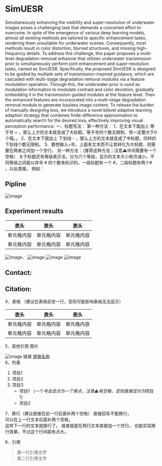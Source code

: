 # SimUESR 
Simultaneously enhancing the visibility and super-resolution of underwater images poses a challenging task that
demands a concerted effort to overcome. In spite of the emergence
of various deep learning models, almost all existing methods are
tailored to specific enhancement tasks, rendering them unsuitable
for underwater scenes. Consequently, most methods result in
color distortion, blurred structures, and missing high-frequency
details. To address this challenge, this paper proposes a multi-level degradation removal enhancer that utilizes underwater
transmission prior to simultaneously perform joint enhancement
and super-resolution tasks, named as SimUESR. Specifically, the
proposed SimUESR is designed to be guided by multiple sets of
transmission-inspired guidance, which are cascaded with multi-stage degradation removal modules via a feature modulation
operation. Through this, the underwater prior is used as modulation information to modulate contrast and color deviation,
gradually embedding it in the transmission-guided modules at the
feature level. Then the enhanced features are incorporated into
a multi-stage degradation removal module to generate lossless
image content. To release the burden of manually designing loss,
we introduce a novel bilevel adaptive learning adaption strategy
that combines finite-difference approximation to automatically
search for the desired loss, effectively improving visual perception
performance.
一、标题写法：
第一种方法：
1、在文本下面加上 等于号 = ，那么上方的文本就变成了大标题。等于号的个数无限制，但一定要大于0个哦。。
2、在文本下面加上 下划线 - ，那么上方的文本就变成了中标题，同样的 下划线个数无限制。
3、要想输入=号，上面有文本而不让其转化为大标题，则需要在两者之间加一个空行。
另一种方法：（推荐这种方法；注意⚠️中间需要有一个空格）
关于标题还有等级表示法，分为六个等级，显示的文本大小依次减小。不同等级之间是以井号  #  的个数来标识的。一级标题有一个 #，二级标题有两个# ，以此类推。
例如：
  
## Pipline 
![image]([https://github.com/lpm1001/SimUESR/blob/main/resources/pipeline.pdf](https://github.com/lpm1001/SimUESR/blob/main/resources/pipeline.png))  
## Experiment results

 表头  | 表头  | 表头
 ---- | ----- | ------  
 单元格内容  | 单元格内容 | 单元格内容 
 单元格内容  | 单元格内容 | 单元格内容 
![image]([https://github.com/lpm1001/SimUESR/blob/main/resources/pipeline.pdf](https://github.com/lpm1001/SimUESR/blob/main/resources/usrx2.png))、
![image]([https://github.com/lpm1001/SimUESR/blob/main/resources/pipeline.pdf](https://github.com/lpm1001/SimUESR/blob/main/resources/usrx4.png))
![image]([https://github.com/lpm1001/SimUESR/blob/main/resources/pipeline.pdf](https://github.com/lpm1001/SimUESR/blob/main/resources/ufox2.png))
![image]([https://github.com/lpm1001/SimUESR/blob/main/resources/pipeline.pdf](https://github.com/lpm1001/SimUESR/blob/main/resources/ufox4.png))
## Contact:  
## Citation:  


4、表格 （建议在表格前空一行，否则可能影响表格无法显示）
 
 表头  | 表头  | 表头
 ---- | ----- | ------  
 单元格内容  | 单元格内容 | 单元格内容 
 单元格内容  | 单元格内容 | 单元格内容  
 
5、其他引用
图片  

![image]([https://github.com/lpm1001/SimUESR/blob/main/resources/pipeline.pdf](https://github.com/lpm1001/SimUESR/blob/main/resources/pipeline.jpg))  
链接  
[链接名称](https://www.baidu.com/)    
6、列表 
1. 项目1  
2. 项目2  
3. 项目3  
   * 项目1 （一个*号会显示为一个黑点，注意⚠️有空格，否则直接显示为*项目1） 
   * 项目2   
 
7、换行（建议直接在前一行后面补两个空格）
直接回车不能换行，  
可以在上一行文本后面补两个空格，  
这样下一行的文本就换行了。
或者就是在两行文本直接加一个空行。
也能实现换行效果，不过这个行间距有点大。  
 
8、引用
> 第一行引用文字  
> 第二行引用文字   

